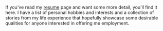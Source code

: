 If you've read my [resume](/resume) page and want some more detail, you'll find it here. I have a list of personal hobbies and interests and a collection of stories from my life experience that hopefully showcase some desirable qualities for anyone interested in offering me employment.
